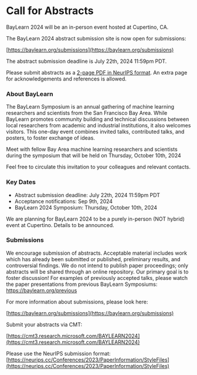 # Call for Abstracts #

BayLearn 2024 will be an in-person event hosted at Cupertino, CA.

The BayLearn 2024 abstract submission site is now open for submissions:

[https://baylearn.org/submissions](https://baylearn.org/submissions)

The abstract submission deadline is July 22th, 2024 11:59pm PDT.

Please submit abstracts as a [2-page PDF in NeurIPS format](https://neurips.cc/Conferences/2023/PaperInformation/StyleFiles). An extra page for acknowledgements and references is allowed.

### About BayLearn
The BayLearn Symposium is an annual gathering of machine learning researchers and scientists from the San Francisco Bay Area. While BayLearn promotes community building and technical discussions between local researchers from academic and industrial institutions, it also welcomes visitors. This one-day event combines invited talks, contributed talks, and posters, to foster exchange of ideas.

Meet with fellow Bay Area machine learning researchers and scientists during the symposium that will be held on Thursday, October 10th, 2024

Feel free to circulate this invitation to your colleagues and relevant contacts.

### Key Dates
 * Abstract submission deadline: July 22th, 2024 11:59pm PDT
 * Acceptance notifications: Sep 9th, 2024
 * BayLearn 2024 Symposium: Thursday, October 10th, 2024

We are planning for BayLearn 2024 to be a purely in-person (NOT hybrid) event at Cupertino. Details to be announced.

### Submissions

We encourage submission of abstracts. Acceptable material includes work which has already been submitted or published, preliminary results, and controversial findings. We do not intend to publish paper proceedings; only abstracts will be shared through an online repository. Our primary goal is to foster discussion! For examples of previously accepted talks, please watch the paper presentations from previous BayLearn Symposiums: https://baylearn.org/previous

For more information about submissions, please look here:

[https://baylearn.org/submissions](https://baylearn.org/submissions)

Submit your abstracts via CMT:

[https://cmt3.research.microsoft.com/BAYLEARN2024](https://cmt3.research.microsoft.com/BAYLEARN2024)

Please use the NeurIPS submission format: [https://neurips.cc/Conferences/2023/PaperInformation/StyleFiles](https://neurips.cc/Conferences/2023/PaperInformation/StyleFiles)

